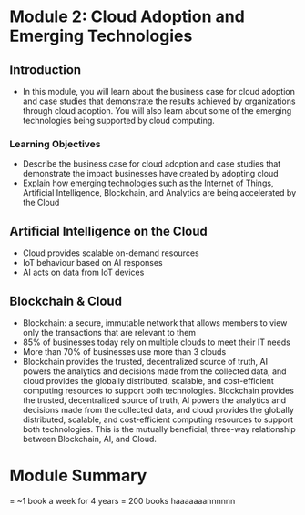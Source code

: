 # Module 2: Cloud Adoption and Emerging Technologies
## Introduction
* In this module, you will learn about the business case for cloud adoption and case studies that demonstrate the results achieved by organizations through cloud adoption. You will also learn about some of the emerging technologies being supported by cloud computing.
### Learning Objectives
* Describe the business case for cloud adoption and case studies that demonstrate the impact businesses have created by adopting cloud
* Explain how emerging technologies such as the Internet of Things, Artificial Intelligence, Blockchain, and Analytics are being accelerated by the Cloud

## Artificial Intelligence on the Cloud
* Cloud provides scalable on-demand resources
* IoT behaviour based on AI responses
* AI acts on data from IoT devices

## Blockchain & Cloud
* Blockchain: a secure, immutable network that allows members to view only the transactions that are relevant to them
* 85% of businesses today rely on multiple clouds to meet their IT needs
* More than 70% of businesses use more than 3 clouds
* Blockchain provides the trusted, decentralized source of truth, AI powers the analytics and decisions made from the collected data, and cloud provides the globally distributed, scalable, and cost-efficient computing resources to support both technologies. Blockchain provides the trusted, decentralized source of truth, AI powers the analytics and decisions made from the collected data, and cloud provides the globally distributed, scalable, and cost-efficient computing resources to support both technologies. This is the mutually beneficial, three-way relationship between Blockchain, AI, and Cloud.

# Module Summary
= ~1 book a week for 4 years = 200 books haaaaaaannnnnn